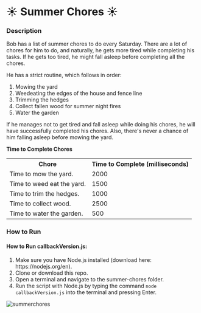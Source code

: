 <h1>&#9728; Summer Chores &#9728;</h1>
<h3>Description</h3>
<p>Bob has a list of summer chores to do every Saturday. There are a lot of chores for him to do, and naturally, he gets more tired while completing his tasks. If he gets too tired, he might fall asleep before completing all the chores.</p>
<p>He has a strict routine, which follows in order:</p>
<ol>
  <li>Mowing the yard</li>
  <li>Weedeating the edges of the house and fence line</li>
  <li>Trimming the hedges</li>
  <li>Collect fallen wood for summer night fires</li>
  <li>Water the garden</li>
</ol>
<p>If he manages not to get tired and fall asleep while doing his chores, he will have successfully completed his chores. Also, there's never a chance of him falling asleep before mowing the yard.</p>
<caption><b>Time to Complete Chores</b></caption>
<table>
  <tr>
    <th>Chore</th>
    <th>Time to Complete (milliseconds)</th>
  </tr>
  <tr>
    <td>Time to mow the yard.</td>
    <td>2000</td>
  </tr>
    <tr>
    <td>Time to weed eat the yard.</td>
    <td>1500</td>
  </tr>
    <tr>
    <td>Time to trim the hedges.</td>
    <td>1000</td>
  </tr>
    <tr>
    <td>Time to collect wood.</td>
    <td>2500</td>
  </tr>
    <tr>
    <td>Time to water the garden.</td>
    <td>500</td>
  </tr>
</table>
<h3>How to Run</h3>
<h4>How to Run callbackVersion.js:</h4>
<ol>
  <li>Make sure you have Node.js installed (download here: https://nodejs.org/en).</li>
  <li>Clone or download this repo.</li>
  <li>Open a terminal and navigate to the summer-chores folder.</li>
  <li>Run the script with Node.js by typing the command <code>node callbackVersion.js</code> into the terminal and pressing Enter.</li>
</ol>

![summerchores](https://github.com/user-attachments/assets/48b98e40-97fe-408f-a633-9e6c913101fa)
